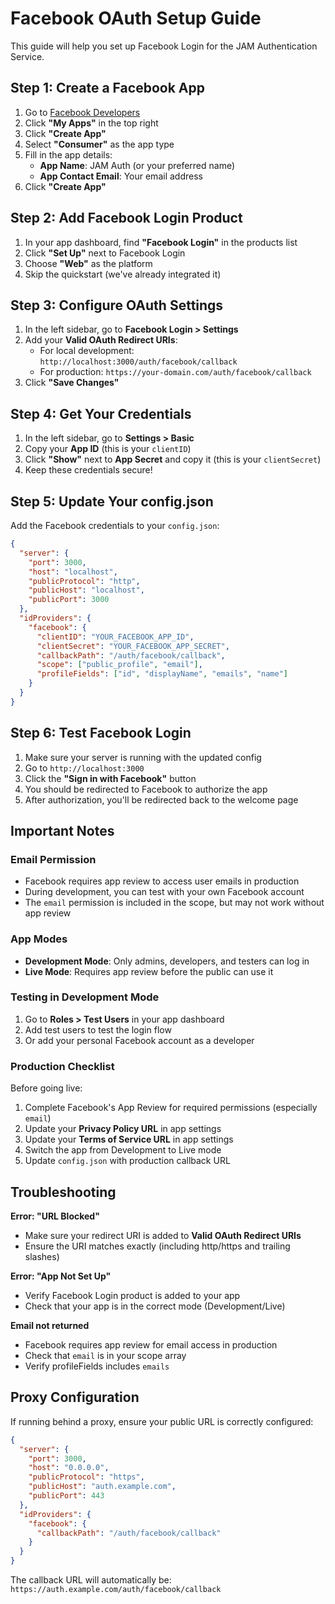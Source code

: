 # Facebook OAuth Setup Guide

This guide will help you set up Facebook Login for the JAM Authentication Service.

## Step 1: Create a Facebook App

1. Go to [Facebook Developers](https://developers.facebook.com/)
2. Click **"My Apps"** in the top right
3. Click **"Create App"**
4. Select **"Consumer"** as the app type
5. Fill in the app details:
   - **App Name**: JAM Auth (or your preferred name)
   - **App Contact Email**: Your email address
6. Click **"Create App"**

## Step 2: Add Facebook Login Product

1. In your app dashboard, find **"Facebook Login"** in the products list
2. Click **"Set Up"** next to Facebook Login
3. Choose **"Web"** as the platform
4. Skip the quickstart (we've already integrated it)

## Step 3: Configure OAuth Settings

1. In the left sidebar, go to **Facebook Login > Settings**
2. Add your **Valid OAuth Redirect URIs**:
   - For local development: `http://localhost:3000/auth/facebook/callback`
   - For production: `https://your-domain.com/auth/facebook/callback`
3. Click **"Save Changes"**

## Step 4: Get Your Credentials

1. In the left sidebar, go to **Settings > Basic**
2. Copy your **App ID** (this is your `clientID`)
3. Click **"Show"** next to **App Secret** and copy it (this is your `clientSecret`)
4. Keep these credentials secure!

## Step 5: Update Your config.json

Add the Facebook credentials to your `config.json`:

```json
{
  "server": {
    "port": 3000,
    "host": "localhost",
    "publicProtocol": "http",
    "publicHost": "localhost",
    "publicPort": 3000
  },
  "idProviders": {
    "facebook": {
      "clientID": "YOUR_FACEBOOK_APP_ID",
      "clientSecret": "YOUR_FACEBOOK_APP_SECRET",
      "callbackPath": "/auth/facebook/callback",
      "scope": ["public_profile", "email"],
      "profileFields": ["id", "displayName", "emails", "name"]
    }
  }
}
```

## Step 6: Test Facebook Login

1. Make sure your server is running with the updated config
2. Go to `http://localhost:3000`
3. Click the **"Sign in with Facebook"** button
4. You should be redirected to Facebook to authorize the app
5. After authorization, you'll be redirected back to the welcome page

## Important Notes

### Email Permission
- Facebook requires app review to access user emails in production
- During development, you can test with your own Facebook account
- The `email` permission is included in the scope, but may not work without app review

### App Modes
- **Development Mode**: Only admins, developers, and testers can log in
- **Live Mode**: Requires app review before the public can use it

### Testing in Development Mode
1. Go to **Roles > Test Users** in your app dashboard
2. Add test users to test the login flow
3. Or add your personal Facebook account as a developer

### Production Checklist
Before going live:
1. Complete Facebook's App Review for required permissions (especially `email`)
2. Update your **Privacy Policy URL** in app settings
3. Update your **Terms of Service URL** in app settings
4. Switch the app from Development to Live mode
5. Update `config.json` with production callback URL

## Troubleshooting

**Error: "URL Blocked"**
- Make sure your redirect URI is added to **Valid OAuth Redirect URIs**
- Ensure the URI matches exactly (including http/https and trailing slashes)

**Error: "App Not Set Up"**
- Verify Facebook Login product is added to your app
- Check that your app is in the correct mode (Development/Live)

**Email not returned**
- Facebook requires app review for email access in production
- Check that `email` is in your scope array
- Verify profileFields includes `emails`

## Proxy Configuration

If running behind a proxy, ensure your public URL is correctly configured:

```json
{
  "server": {
    "port": 3000,
    "host": "0.0.0.0",
    "publicProtocol": "https",
    "publicHost": "auth.example.com",
    "publicPort": 443
  },
  "idProviders": {
    "facebook": {
      "callbackPath": "/auth/facebook/callback"
    }
  }
}
```

The callback URL will automatically be: `https://auth.example.com/auth/facebook/callback`
